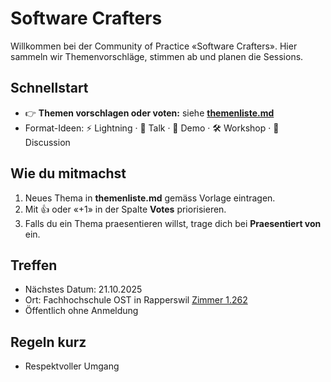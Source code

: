 # Software Crafters

Willkommen bei der Community of Practice «Software Crafters». Hier sammeln wir Themenvorschläge, stimmen ab und planen die Sessions.

## Schnellstart

- 👉 **Themen vorschlagen oder voten:** siehe **[themenliste.md](./themenliste.md)**
- Format-Ideen: ⚡️ Lightning · 🎤 Talk · 🧪 Demo · 🛠 Workshop · 💬 Discussion

## Wie du mitmachst

1. Neues Thema in **themenliste.md** gemäss Vorlage eintragen.
2. Mit 👍 oder «+1» in der Spalte **Votes** priorisieren.
3. Falls du ein Thema praesentieren willst, trage dich bei **Praesentiert von** ein.

## Treffen

- Nächstes Datum: 21.10.2025
- Ort: Fachhochschule OST in Rapperswil [Zimmer 1.262](https://geometalab.gitlab.io/campus-maps-with-openstreetmap/ifs-campus-map/?search=way/902580361)
- Öffentlich ohne Anmeldung

## Regeln kurz

- Respektvoller Umgang
